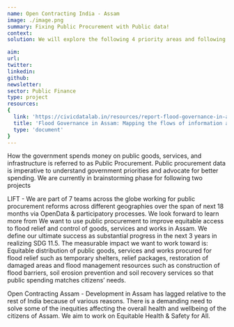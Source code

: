 ```yaml
---
name: Open Contracting India - Assam
image: ./image.png
summary: Fixing Public Procurement with Public data!
context: 
solution: We will explore the following 4 priority areas and following a rigorous assessment, identify the top two options that are most likely to translate into meaningful reforms that will deliver life-changing impacts for the people of Assam - Child Health, Floods Management, COVID-19 Relief Efforts, Water & Sanitation. Develop a basic replicable open data and analytical platform - Public Procurement Suite. We hope to co-create a  suite that will enable users to download raw data as well as data mapped to Open Contracting Data Standards in the machine-readable format moving away from scanned images/pdfs/CAPTCHAs.

aim:
url:
twitter:
linkedin:
github:
newsletter:
sector: Public Finance
type: project
resources:
{
  link: 'https://civicdatalab.in/resources/report-flood-governance-in-assam-nov-2022.pdf'
  title: 'Flood Governance in Assam: Mapping the flows of information and funds during floods in Assam'
  type: 'document'
}
---
```


How the government spends money on public goods, services, and infrastructure is referred to as Public Procurement. Public procurement data is imperative to understand government priorities and advocate for better spending. 
We are currently in brainstorming phase for following two projects

LIFT - We are part of 7 teams across the globe working for public procurement reforms across different geographies over the span of next 18 months via OpenData & participatory processes. We look forward to learn more from  We want to use public procurement to improve equitable access to flood relief and control of goods, services and works in Assam. We define our ultimate success as substantial progress in the next 3 years in realizing SDG 11.5. The measurable impact we want to work toward is:  Equitable distribution of public goods, services and works procured for flood relief such as temporary shelters, relief packages, restoration of damaged areas and flood management resources such as construction of flood barriers, soil erosion prevention and soil recovery services so that public spending matches citizens’ needs.

Open Contracting Assam - Development in Assam has lagged relative to the rest of India because of various reasons. There is a demanding need to solve some of the inequities affecting the overall health and wellbeing of the citizens of Assam. We aim to work on Equitable Health & Safety for All.

